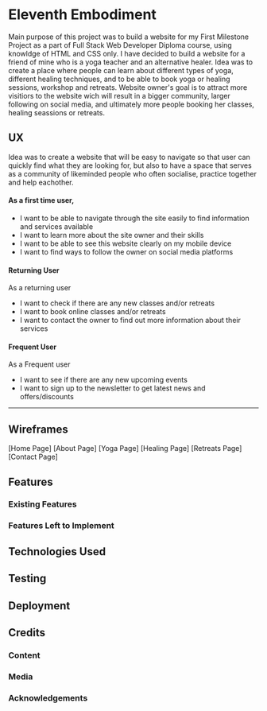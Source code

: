 # Eleventh Embodiment

Main purpose of this project was to build a website for my First Milestone Project as a part of Full Stack Web Developer Diploma course, using knowldge of HTML and CSS only.
I have decided to build a website for a friend of mine who is a yoga teacher and an alternative healer. Idea was to create a place where people can learn about different types of yoga, 
different healing techniques, and to be able to book yoga or healing sessions, workshop and retreats.
Website owner's goal is to attract more visitiors to the website wich will result in a bigger community, larger following on social media, and ultimately more people booking her classes, healing seassions or retreats.  
## UX
 
Idea was to create a website that will be easy to navigate so that user can quickly find what they are looking for, but also to have a space that serves as a community of likeminded people who often socialise, practice together and help eachother. 


#### As a first time user,
* I want to be able to  navigate through the site easily to find information and services available
* I want to learn more about the site owner and their skills 
* I want to be able to see this website clearly on my mobile device
* I want to find ways to follow the owner on social media platforms


#### Returning User
  As a returning user
* I want to check if there are any new classes and/or retreats 
* I want to book online classes and/or retreats 
* I want to contact the owner to find out more information about their services

#### Frequent User
  As a Frequent user
* I want to see if there are any new upcoming events
* I want to sign up to the newsletter to get latest news and offers/discounts
---




## Wireframes 

[Home Page]
[About Page]
[Yoga Page]
[Healing Page]
[Retreats Page]
[Contact Page]

## Features


 
### Existing Features


### Features Left to Implement


## Technologies Used



## Testing



## Deployment


## Credits


### Content


### Media


### Acknowledgements

